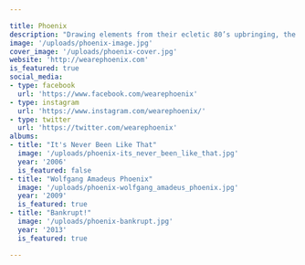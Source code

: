 ```yaml
---

title: Phoenix
description: "Drawing elements from their ecletic 80’s upbringing, the band arrives at a satisfying blend of punk rock, electronica, and deep house synthesizers."
image: '/uploads/phoenix-image.jpg'
cover_image: '/uploads/phoenix-cover.jpg'
website: 'http://wearephoenix.com'
is_featured: true
social_media:
- type: facebook
  url: 'https://www.facebook.com/wearephoenix'
- type: instagram
  url: 'https://www.instagram.com/wearephoenix/'
- type: twitter
  url: 'https://twitter.com/wearephoenix'
albums:
- title: "It's Never Been Like That"
  image: '/uploads/phoenix-its_never_been_like_that.jpg'
  year: '2006'
  is_featured: false
- title: "Wolfgang Amadeus Phoenix"
  image: '/uploads/phoenix-wolfgang_amadeus_phoenix.jpg'
  year: '2009'
  is_featured: true
- title: "Bankrupt!"
  image: '/uploads/phoenix-bankrupt.jpg'
  year: '2013'
  is_featured: true

---
```

